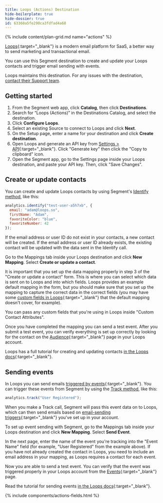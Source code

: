 ```yaml
---
title: Loops (Actions) Destination
hide-boilerplate: true
hide-dossier: true
id: 63360a5fe290ca3fdfad4a68
---
```


{% include content/plan-grid.md name="actions" %}

[Loops](https://loops.so?utm_source=segmentio&utm_medium=docs&utm_campaign=partners){:target="_blank"} is a modern email platform for SaaS, a better way to send marketing and transactional email.

You can use this Segment destination to create and update your Loops contacts and trigger email sending with events.

Loops maintains this destination. For any issues with the destination, [contact their Support team](mailto:help@loops.so).

## Getting started

1. From the Segment web app, click **Catalog**, then click **Destinations**.
2. Search for “Loops (Actions)” in the Destinations Catalog, and select the destination.
3. Click **Configure Loops**.
4. Select an existing Source to connect to Loops and click **Next**.
5. On the Setup page, enter a name for your destination and click **Create destination**. 
6. Open Loops and generate an API key from [Settings > API](https://app.loops.so/settings?page=api){:target="_blank"}. Click "Generate key" then click the "Copy to clipboard" icon.
7. Open the Segment app, go to the Settings page inside your Loops destination, and paste your API key. Then, click "Save Changes".

## Create or update contacts

You can create and update Loops contacts by using Segment's [Identify method](/docs/connections/spec/identify/), like this:

```javascript
analytics.identify("test-user-a5h7xb", {
  email: "adam@loops.so",
  firstName: "Adam",
  favoriteColor: "blue",
  favoriteNumber: 42
});
```

If the email address or user ID do not exist in your contacts, a new contact will be created. If the email address or user ID already exists, the existing contact will be updated with the data sent in the Identify call.

Go to the Mappings tab inside your Loops destination and click **New Mapping**. Select **Create or update a contact**.

It is important that you set up the data mapping properly in step 3 of the "Create or update a contact" form. This is where you can select which data is sent on to Loops and into which fields. Loops provides an example default mapping in the form, but you should make sure that you set up the mapping to capture the correct data in the correct fields (you may have some [custom fields in Loops](https://loops.so/docs/add-users/properties){:target="_blank"} that the default mapping doesn't cover, for example).

You can pass any custom fields that you're using in Loops inside "Custom Contact Attributes".

Once you have completed the mapping you can send a test event. After you submit a test event, you can verify everything is set up correctly by looking for the contact on the [Audience](https://app.loops.so/audience){:target="_blank"} page in your Loops account.

Loops has a full tutorial for creating and updating contacts [in the Loops docs](https://loops.so/docs/add-users/segment#create-or-update-contact){:target="_blank"}.

## Sending events

In Loops you can send emails [triggered by events](https://loops.so/docs/loop-builder/triggering-emails){:target="_blank"}. You can trigger these events from Segment by using the [Track method](/docs/connections/spec/track/), like this:

```javascript
analytics.track("User Registered");
```

When you make a Track call, Segment will pass this event data on to Loops, which can then send emails based on [email-sending triggers](https://loops.so/docs/loop-builder/loop-triggers){:target="_blank"} you've set up in your account.

To set up event sending with Segment, go to the Mappings tab inside your Loops destination and click **New Mapping**. Select **Send Event**.

In the next page, enter the name of the event you're tracking into the "Event Name" field (for example, "User Registered" from the example above). If you have not already created the contact in Loops, you need to include an email address in your mapping, as Loops requires a contact for each event.

Now you are able to send a test event. You can verify that the event was triggered properly in your Loops account from the [Events](https://app.loops.so/settings?page=events){:target="_blank"} page.

Read the tutorial for sending events [in the Loops docs](https://loops.so/docs/add-users/segment#send-event){:target="_blank"}.

{% include components/actions-fields.html %}
